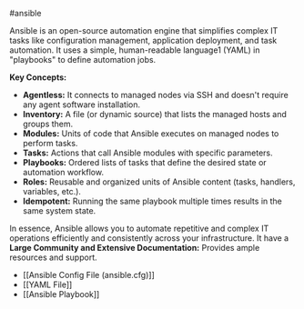 #ansible

Ansible is an open-source automation engine that simplifies complex IT tasks like configuration management, application deployment, and task automation. It uses a simple, human-readable language1 (YAML) in "playbooks" to define automation jobs.

**Key Concepts:**

- **Agentless:** It connects to managed nodes via SSH and doesn't require any agent software installation.
- **Inventory:** A file (or dynamic source) that lists the managed hosts and groups them.
- **Modules:** Units of code that Ansible executes on managed nodes to perform tasks.
- **Tasks:** Actions that call Ansible modules with specific parameters.
- **Playbooks:** Ordered lists of tasks that define the desired state or automation workflow.
- **Roles:** Reusable and organized units of Ansible content (tasks, handlers, variables, etc.).
- **Idempotent:** Running the same playbook multiple times results in the same system state.

In essence, Ansible allows you to automate repetitive and complex IT operations efficiently and consistently across your infrastructure. It have a **Large Community and Extensive Documentation:** Provides ample resources and support.

- [[Ansible Config File (ansible.cfg)]]
- [[YAML File]]
- [[Ansible Playbook]]